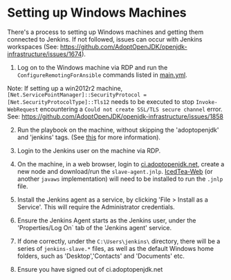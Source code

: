 # Setting up Windows Machines

There's a process to setting up Windows machines and getting them connected to Jenkins. If not followed, issues can occur with Jenkins workspaces (See: https://github.com/AdoptOpenJDK/openjdk-infrastructure/issues/1674).

1) Log on to the Windows machine via RDP and run the `ConfigureRemotingForAnsible` commands listed in [main.yml](https://github.com/AdoptOpenJDK/openjdk-infrastructure/blob/master/ansible/playbooks/AdoptOpenJDK_Windows_Playbook/main.yml).

Note: If setting up a win2012r2 machine, `[Net.ServicePointManager]::SecurityProtocol = [Net.SecurityProtocolType]::Tls12` needs to be executed to stop `Invoke-WebRequest` encountering a `Could not create SSL/TLS secure channel` error. See: https://github.com/AdoptOpenJDK/openjdk-infrastructure/issues/1858

2) Run the playbook on the machine, without skipping the 'adoptopenjdk' and 'jenkins' tags. (See [this](https://github.com/AdoptOpenJDK/openjdk-infrastructure/blob/master/ansible/README.md) for more information).

3) Login to the Jenkins user on the machine via RDP.

4) On the machine, in a web browser, login to [ci.adoptopenjdk.net](https://ci.adoptopenjdk.net/), create a new node and download/run the `slave-agent.jnlp`. [IcedTea-Web](https://adoptopenjdk.net/icedtea-web.html) (or another `javaws` implementation) will need to be installed to run the `.jnlp` file.

5) Install the Jenkins agent as a service, by clicking 'File > Install as a Service'. This will require the Administrator credentials.

6) Ensure the Jenkins Agent starts as the Jenkins user, under the 'Properties/Log On` tab of the 'Jenkins agent' service.

7) If done correctly, under the `C:\Users\jenkins\` directory, there will be a series of `jenkins-slave.*` files, as well as the default Windows home folders, such as 'Desktop','Contacts' and 'Documents' etc.

8) Ensure you have signed out of ci.adoptopenjdk.net

